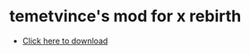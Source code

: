# temetvince's mod for x rebirth
* [Click here to download](https://github.com/temetvince/xr/archive/refs/heads/main.zip)
